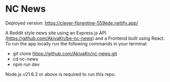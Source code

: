 # NC News

Deployed version: https://clever-florentine-559ede.netlify.app/

A Reddit style news site using an Express.js API (https://github.com/AkivaKn/be-nc-news) and a Frontend built using React. To run the app locally run the following commands in your terminal:

- git clone https://github.com/AkivaKn/nc-news.git
- cd nc-news
- npm run dev

Node.js v21.6.2 or above is required to run this repo.